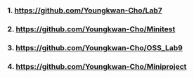 ### 1. https://github.com/Youngkwan-Cho/Lab7
### 2. https://github.com/Youngkwan-Cho/Minitest
### 3. https://github.com/Youngkwan-Cho/OSS_Lab9
### 4. https://github.com/Youngkwan-Cho/Miniproject
